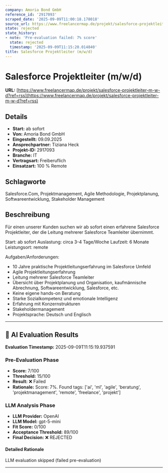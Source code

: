 ```yaml
---
company: Amoria Bond GmbH
reference_id: '2917093'
scraped_date: '2025-09-09T11:00:18.178018'
source_url: https://www.freelancermap.de/projekt/salesforce-projektleiter-m-w-d?ref=rss
state: rejected
state_history:
- note: 'Pre-evaluation failed: 7% score'
  state: rejected
  timestamp: '2025-09-09T11:15:20.014840'
title: Salesforce Projektleiter (m/w/d)
---
```



# Salesforce Projektleiter (m/w/d)
**URL:** [https://www.freelancermap.de/projekt/salesforce-projektleiter-m-w-d?ref=rss](https://www.freelancermap.de/projekt/salesforce-projektleiter-m-w-d?ref=rss)
## Details
- **Start:** ab sofort
- **Von:** Amoria Bond GmbH
- **Eingestellt:** 09.09.2025
- **Ansprechpartner:** Tiziana Heck
- **Projekt-ID:** 2917093
- **Branche:** IT
- **Vertragsart:** Freiberuflich
- **Einsatzart:** 100
                                                % Remote

## Schlagworte
Salesforce.Com, Projektmanagement, Agile Methodologie, Projektplanung, Softwareentwicklung, Stakeholder Management

## Beschreibung
Für einen unserer Kunden suchen wir ab sofort einen erfahrene Salesforce Projektleiter, der die Leitung mehrerer Salesforce Teamleiter übernimmt.

Start: ab sofort
Auslastung: circa 3-4 Tage/Woche
Laufzeit: 6 Monate
Leistungsort: remote

Aufgaben/Anforderungen:
- 10 Jahre praktische Projektleitungserfahrung im Salesforce Umfeld
- Agile Projektleitungserfahrung
- Leitung mehrerer Salesforce Teamleiter
- Übersicht über Projektplanung und Organisation, kaufmännische Abrechnung, Softwareentwicklung, Salesforce, etc.
- Keine eigene hands-on Beratung
- Starke Sozialkompetenz und emotionale Intelligenz
- Erfahrung mit Konzernstrukturen
- Stakeholdermanagement
- Projektsprache: Deutsch und Englisch

---

## 🤖 AI Evaluation Results

**Evaluation Timestamp:** 2025-09-09T11:15:19.937591

### Pre-Evaluation Phase
- **Score:** 7/100
- **Threshold:** 15/100
- **Result:** ❌ Failed
- **Rationale:** Score: 7%. Found tags: ['ai', 'ml', 'agile', 'beratung', 'projektmanagement', 'remote', 'freelance', 'projekt']

### LLM Analysis Phase
- **LLM Provider:** OpenAI
- **LLM Model:** gpt-5-mini
- **Fit Score:** 0/100
- **Acceptance Threshold:** 89/100
- **Final Decision:** ❌ REJECTED

#### Detailed Rationale
LLM evaluation skipped (failed pre-evaluation)

---
